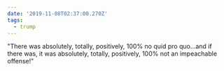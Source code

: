 ```yaml
---
date: '2019-11-08T02:37:00.270Z'
tags:
  - trump
---
```


"There was absolutely, totally, positively, 100% no quid pro quo...and if there was, it was absolutely, totally, positively, 100% not an impeachable offense!"
